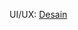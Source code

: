 UI/UX: [Desain](https://www.figma.com/design/Ua7E7jrW557E8hy35egrI5/Untitled?node-id=0-1&t=AqesR4zH3n85c8QE-1)
